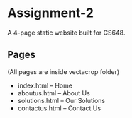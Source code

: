 # Assignment-2

A 4-page static website built for CS648. 
## Pages 
(All pages are inside vectacrop folder)
- index.html – Home 
- aboutus.html – About Us 
- solutions.html – Our Solutions 
- contactus.html – Contact Us
